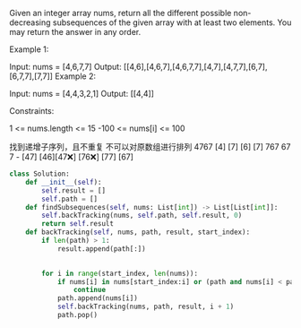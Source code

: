 Given an integer array nums, 
return all the different possible non-decreasing subsequences 
of the given array with at least two elements. 
You may return the answer in any order.

 

Example 1:

Input: nums = [4,6,7,7]
Output: [[4,6],[4,6,7],[4,6,7,7],[4,7],[4,7,7],[6,7],[6,7,7],[7,7]]
Example 2:

Input: nums = [4,4,3,2,1]
Output: [[4,4]]
 

Constraints:

1 <= nums.length <= 15
-100 <= nums[i] <= 100

找到递增子序列，且不重复
不可以对原数组进行排列
                                    4767
            [4]               [7]           [6]               [7]
            767               67            7                   -
        [47]  [46][47❌]      [76❌] [77]   [67]
    


```python
class Solution:
    def __init__(self):
        self.result = []
        self.path = []
    def findSubsequences(self, nums: List[int]) -> List[List[int]]:
        self.backTracking(nums, self.path, self.result, 0)
        return self.result
    def backTracking(self, nums, path, result, start_index):
        if len(path) > 1:
            result.append(path[:])

        
        for i in range(start_index, len(nums)):
            if nums[i] in nums[start_index:i] or (path and nums[i] < path[-1]):
                continue
            path.append(nums[i])
            self.backTracking(nums, path, result, i + 1)
            path.pop()
        
        


```